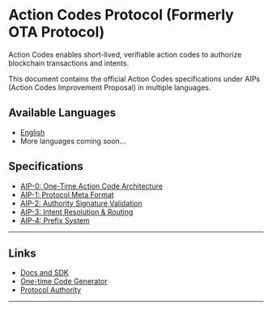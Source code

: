 # Action Codes Protocol (Formerly OTA Protocol)

Action Codes enables short-lived, verifiable action codes to authorize blockchain transactions and intents.

This document contains the official Action Codes specifications under AIPs (Action Codes Improvement Proposal) in multiple languages.

## Available Languages

- [English](./en/aips/aip-0.md)
- More languages coming soon...

## Specifications

- [AIP-0: One-Time Action Code Architecture](./en/aips/aip-0.md)
- [AIP-1: Protocol Meta Format](./en/aips/aip-1.md)
- [AIP-2: Authority Signature Validation](./en/aips/aip-2.md)
- [AIP-3: Intent Resolution & Routing](./en/aips/aip-3.md)
- [AIP-4: Prefix System](./en/aips/aip-4.md)

---

## Links

- [Docs and SDK](https://ota.codes/protocol)
- [One-time Code Generator](https://app.ota.codes)
- [Protocol Authority](https://relay.ota.codes/.well-known/authorities)

---
